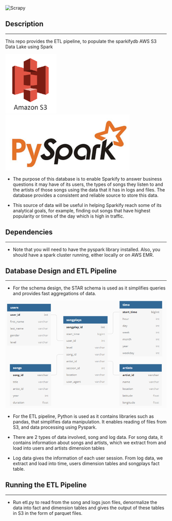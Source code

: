 ![Scrapy]('screenshots/scrapymongo.jpg')

## Description
---
This repo provides the ETL pipeline, to populate the sparkifydb AWS S3 Data Lake using Spark  

![S3](screenshots/s3.PNG)&nbsp;&nbsp;&nbsp;&nbsp;&nbsp;&nbsp;&nbsp;&nbsp;&nbsp;&nbsp;&nbsp;&nbsp;&nbsp;&nbsp;&nbsp;&nbsp;![Spark](screenshots/spark.PNG)
* The purpose of this database is to enable Sparkify to answer business questions it may have of its users, the types of songs they listen to and the artists of those songs using the data that it has in logs and files. The database provides a consistent and reliable source to store this data.

* This source of data will be useful in helping Sparkify reach some of its analytical goals, for example, finding out songs that have highest popularity or times of the day which is high in traffic.

## Dependencies
---
* Note that you will need to have the pyspark library installed. Also, you should have a spark cluster running, either locally or on AWS EMR.

## Database Design and ETL Pipeline
---
* For the schema design, the STAR schema is used as it simplifies queries and provides fast aggregations of data.

![Schema](screenshots/schema.PNG)

* For the ETL pipeline, Python is used as it contains libraries such as pandas, that simplifies data manipulation. It enables reading of files from S3, and data processing using Pyspark.

* There are 2 types of data involved, song and log data. For song data, it contains information about songs and artists, which we extract from and load into users and artists dimension tables

* Log data gives the information of each user session. From log data, we extract and load into time, users dimension tables and songplays fact table.

## Running the ETL Pipeline
---
* Run etl.py to read from the song and logs json files, denormalize the data into fact and dimension tables and gives the output of these tables in S3 in the form of parquet files.
